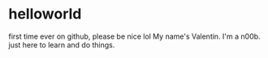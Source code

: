 # helloworld
first time ever on github, please be nice lol
My name's Valentin. I'm a n00b. just here to learn and do things.
